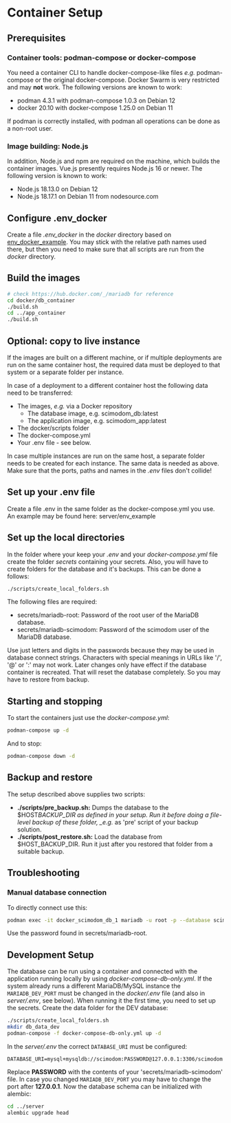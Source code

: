 # Container Setup

## Prerequisites

### Container tools: podman-compose or docker-compose

You need a container CLI to handle docker-compose-like files _e.g._ podman-compose or the original docker-compose.
Docker Swarm is very restricted and may **not** work. The following versions are known to work:

- podman 4.3.1 with podman-compose 1.0.3 on Debian 12
- docker 20.10 with docker-compose 1.25.0 on Debian 11

If podman is correctly installed, with podman all operations can be done as a non-root user.

### Image building: Node.js

In addition, Node.js and npm are required on the machine, which builds the container images. Vue.js presently requires Node.js 16 or newer.
The following version is known to work:

- Node.js 18.13.0 on Debian 12
- Node.js 18.17.1 on Debian 11 from nodesource.com

## Configure .env_docker

Create a file _.env_docker_ in the _docker_ directory based on [env_docker_example](env_docker_example).
You may stick with the relative path names used there, but then you need to make sure that all scripts are run from the _docker_ directory.

## Build the images

```bash
# check https://hub.docker.com/_/mariadb for reference
cd docker/db_container
./build.sh
cd ../app_container
./build.sh
```

## Optional: copy to live instance

If the images are built on a different machine, or if multiple deployments are run on the same container host, the required data must be deployed
to that system or a separate folder per instance.

In case of a deployment to a different container host the following data need to be transferred:

- The images, _e.g._ via a Docker repository
  - The database image, e.g. scimodom_db:latest
  - The application image, e.g. scimodom_app:latest
- The docker/scripts folder
- The docker-compose.yml
- Your .env file - see below.

In case multiple instances are run on the same host, a separate folder needs to be created for each instance. The same data is needed as above.
Make sure that the ports, paths and names in the _.env_ files don't collide!

## Set up your .env file

Create a file .env in the same folder as the docker-compose.yml you use.
An example may be found here: server/env_example

## Set up the local directories

In the folder where your keep your _.env_ and your _docker-compose.yml_ file create the folder _secrets_ containing your secrets. Also, you will
have to create folders for the database and it's backups. This can be done a follows:

```bash
./scripts/create_local_folders.sh
```

The following files are required:

- secrets/mariadb-root: Password of the root user of the MariaDB database.
- secrets/mariadb-scimodom: Password of the scimodom user of the MariaDB database.

Use just letters and digits in the passwords because they may be used in database connect strings. Characters with special meanings in URLs
like '/', '@' or ':' may not work. Later changes only have effect if the database container is recreated. That will reset the database
completely. So you may have to restore from backup.

## Starting and stopping

To start the containers just use the _docker-compose.yml_:

```bash
podman-compose up -d
```

And to stop:

```bash
podman-compose down -d
```

## Backup and restore

The setup described above supplies two scripts:

- **./scripts/pre_backup.sh:** Dumps the database to the $HOST*BACKUP_DIR as
  defined in your setup. Run it before doing a file-level backup of these folder,
  \_e.g.* as 'pre' script of your backup solution.
- **./scripts/post_restore.sh:** Load the database from $HOST_BACKUP_DIR.
  Run it just after you restored that folder from a suitable backup.

## Troubleshooting

### Manual database connection

To directly connect use this:

```bash
podman exec -it docker_scimodom_db_1 mariadb -u root -p --database scimodom
```

Use the password found in secrets/mariadb-root.

## Development Setup

The database can be run using a container and connected with the application running locally by using _docker-compose-db-only.yml_. If the system already runs a different MariaDB/MySQL instance the `MARIADB_DEV_PORT` must be changed in the _docker/.env_ file (and also in _server/.env_, see below). When running it the first time, you need to set up the secrets. Create the data folder for the DEV database:

```bash
./scripts/create_local_folders.sh
mkdir db_data_dev
podman-compose -f docker-compose-db-only.yml up -d
```

In the _server/.env_ the correct `DATABASE_URI` must be configured:

```
DATABASE_URI=mysql+mysqldb://scimodom:PASSWORD@127.0.0.1:3306/scimodom
```

Replace **PASSWORD** with the contents of your 'secrets/mariadb-scimodom' file. In case you changed `MARIADB_DEV_PORT` you may have to change the port after **127.0.0.1**. Now the database schema can be initialized with alembic:

```bash
cd ../server
alembic upgrade head
```
